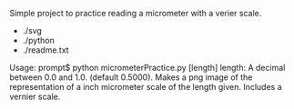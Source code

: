 Simple project to practice reading a micrometer with a verier scale.
- ./svg
- ./python
- ./readme.txt

Usage:
prompt$ python micrometerPractice.py [length]
	length: A decimal between 0.0 and 1.0. (default 0.5000).
Makes a png image of the representation of a inch micrometer scale of the length given. Includes a vernier scale.
